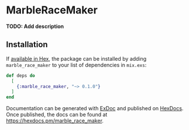 # MarbleRaceMaker

**TODO: Add description**

## Installation

If [available in Hex](https://hex.pm/docs/publish), the package can be installed
by adding `marble_race_maker` to your list of dependencies in `mix.exs`:

```elixir
def deps do
  [
    {:marble_race_maker, "~> 0.1.0"}
  ]
end
```

Documentation can be generated with [ExDoc](https://github.com/elixir-lang/ex_doc)
and published on [HexDocs](https://hexdocs.pm). Once published, the docs can
be found at <https://hexdocs.pm/marble_race_maker>.

